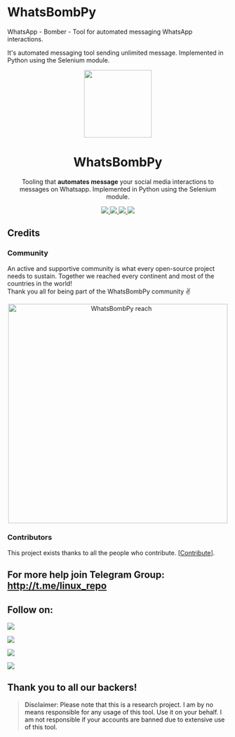 # WhatsBombPy
WhatsApp - Bomber - Tool for automated messaging WhatsApp interactions.

It's automated messaging tool sending unlimited message.
   Implemented in Python using the Selenium module.
   
<p align="center">
  <img src="https://i.imgur.com/fmSyZX8.jpg" width="154">
  <h1 align="center">WhatsBombPy</h1>
  <p align="center">Tooling that <b>automates message</b> your social media interactions to messages on Whatsapp.
Implemented in Python using the Selenium module.<p>
  <p align="center">
    <a href="https://github.com/timgrossmann/WhatsBombPy/blob/master/LICENSE">
      <img src="https://img.shields.io/badge/license-GPLv3-blue.svg" />
    </a>
    <a href="https://github.com/SeleniumHQ/selenium">
      <img src="https://img.shields.io/badge/built%20with-Selenium-yellow.svg" />
    </a>
    <a href="https://www.python.org/">
    	<img src="https://img.shields.io/badge/built%20with-Python3-red.svg" />
    </a>  
    <a href="https://discord.gg/FDETsht">
	<img src="https://img.shields.io/telegram/t.me/linux_repo.svg">
    </a>
  </p>
</p>   
   

## Credits
### Community
An active and supportive community is what every open-source project needs to sustain. Together we reached every continent and most of the countries in the world!   
Thank you all for being part of the WhatsBombPy community ✌️

<p align="center">
	<img src="https://i.imgur.com/I5uhxb2.png" alt="WhatsBombPy reach" width="500px"/>
</p>

### Contributors

This project exists thanks to all the people who contribute. [[Contribute](https://github.com/timgrossmann/WhatsBombPy/wiki/How-to-Contribute)].

<a href="https://github.com/palahsu/WhatsBombPy/graphs/contributors">
</a> 

## For more help join Telegram Group: http://t.me/linux_repo

## Follow on:
<p align="left">
<a href="https://github.com/palahsu"><img src="https://img.shields.io/badge/GitHub-Follow%20on%20GitHub-inactive.svg?logo=github"></a>
</p><p align="left">
<a href="https://twitter.com/palahsu"><img src="https://img.shields.io/badge/Twitter-Follow%20on%20Twitter-informational.svg?logo=twitter"></a>
</p><p align="left">
<a href="https://facebook.com/Aduri.knox"><img src="https://img.shields.io/badge/Facebook-Follow%20on%20Facebook-blue.svg?logo=facebook"></a>
</p><p align="left">
<a href="https://t.me/AD0000000"><img src="https://img.shields.io/badge/Telegram-Contact%20Telegram%20Profile-blue.svg?logo=telegram"></a>
</p><p align="left"> 

Thank you to all our backers!
---

> **Disclaimer**<a name="disclaimer" />: Please note that this is a research project. I am by no means responsible for any usage of this tool. Use it on your behalf. I am not responsible if your accounts are banned due to extensive use of this tool.
